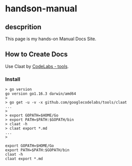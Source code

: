 # handson-manual

## descprition

This page is my hands-on Manual Docs Site.

## How to Create Docs

Use Claat by [CodeLabs - tools](https://github.com/googlecodelabs/tools).

### Install

```
> go version
go version go1.16.3 darwin/amd64
>
> go get -u -v -x github.com/googlecodelabs/tools/claat
...
> 
> export GOPATH=$HOME/Go
> export PATH=$PATH:$GOPATH/bin
> claat -h
> claat export *.md
...
> 
```

```
export GOPATH=$HOME/Go
export PATH=$PATH:$GOPATH/bin
claat -h
claat export *.md
```
